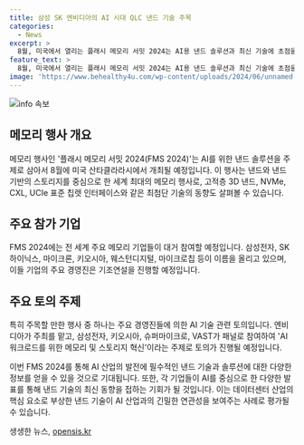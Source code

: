 ```yaml
---
title: 삼성 SK 엔비디아의 AI 시대 QLC 낸드 기술 주목
categories:
  - News
excerpt: >
  8월, 미국에서 열리는 플래시 메모리 서밋 2024는 AI용 낸드 솔루션과 최신 기술에 초점을 맞춘 세계 최대 메모리 행사로 예상된다. 삼성전자와 엔비디아 등이 AI를 토론할 예정이며, 전 세계 주요 메모리 기업이 참여할 것으로 보인다. 주제는 AI 워크로드를 위한 메모리 및 스토리지 혁신이며, 최신 트렌드와 기술 동향을 조망할 예정이다. 특히 낸드 솔루션의 발전은 데이터센터 산업 및 AI에 중요하며, 삼성전자와 SK하이닉스는 최신 낸드 솔루션 개발에 힘쓰고 있다.
feature_text: >
  8월, 미국에서 열리는 플래시 메모리 서밋 2024는 AI용 낸드 솔루션과 최신 기술에 초점을 맞춘 세계 최대 메모리 행사로 예상된다. 삼성전자와 엔비디아 등이 AI를 토론할 예정이며, 전 세계 주요 메모리 기업이 참여할 것으로 보인다. 주제는 AI 워크로드를 위한 메모리 및 스토리지 혁신이며, 최신 트렌드와 기술 동향을 조망할 예정이다. 특히 낸드 솔루션의 발전은 데이터센터 산업 및 AI에 중요하며, 삼성전자와 SK하이닉스는 최신 낸드 솔루션 개발에 힘쓰고 있다.
image: 'https://www.behealthy4u.com/wp-content/uploads/2024/06/unnamed-file.png'
---
```


<p><img src="https://www.behealthy4u.com/wp-content/uploads/2024/06/unnamed-file.png" alt="info 속보" /></p>

<h2 data-ke-size="size26">메모리 행사 개요</h2>

<p>메모리 행사인 '플래시 메모리 서밋 2024(FMS 2024)'는 AI를 위한 낸드 솔루션을 주제로 삼아서 8월에 미국 산타클라라시에서 개최될 예정입니다. 이 행사는 낸드와 낸드 기반의 스토리지를 중심으로 한 세계 최대의 메모리 행사로, 고적층 3D 낸드, NVMe, CXL, UCIe 표준 칩렛 인터페이스와 같은 최첨단 기술의 동향도 살펴볼 수 있습니다.</p>

<h2 data-ke-size="size26">주요 참가 기업</h2>

<p>FMS 2024에는 전 세계 주요 메모리 기업들이 대거 참여할 예정입니다. 삼성전자, SK하이닉스, 마이크론, 키오시아, 웨스턴디지털, 마이크로칩 등이 이름을 올리고 있으며, 이들 기업의 주요 경영진은 기조연설을 진행할 예정입니다.</p>

<h2 data-ke-size="size26">주요 토의 주제</h2>

<p>특히 주목할 만한 행사 중 하나는 주요 경영진들에 의한 AI 기술 관련 토의입니다. 엔비디아가 주최를 맡고, 삼성전자, 키오시아, 슈퍼마이크로, VAST가 패널로 참여하여 'AI 워크로드를 위한 메모리 및 스토리지 혁신'이라는 주제로 토의가 진행될 예정입니다.</p>

<p data-ke-size="size16"></p>

<p data-ke-size="size16">이번 FMS 2024를 통해 AI 산업의 발전에 필수적인 낸드 기술과 솔루션에 대한 다양한 정보를 얻을 수 있을 것으로 기대됩니다. 또한, 각 기업들이 AI를 중심으로 한 다양한 발표를 통해 낸드 기술의 최신 동향을 접하는 기회가 될 것입니다. 이는 데이터센터 산업의 핵심 요소로 부상한 낸드 기술이 AI 산업과의 긴밀한 연관성을 보여주는 사례로 평가될 수 있습니다.</p>
생생한 뉴스, <a href="https://opensis.kr" rel="dofollow">opensis.kr</a>


